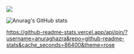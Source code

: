 <a href="버튼을 눌렀을 때 이동할 링크" target="_blank"><img src="https://img.shields.io/badge/뱃지레이블-배경색?style=뱃지모양&logo=로고&logoColor=로고색상"/></a>


![Anurag's GitHub stats](https://github-readme-stats.vercel.app/api?username=sooominie&show_icons=true&theme=gruvbox_light)


https://github-readme-stats.vercel.app/api/pin/?username=anuraghazra&repo=github-readme-stats&cache_seconds=86400&theme=rose
